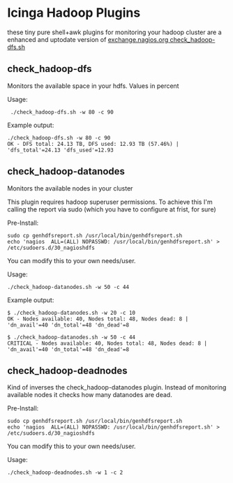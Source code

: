 # Icinga Hadoop Plugins

these tiny pure shell+awk plugins for monitoring your hadoop cluster
are a enhanced and uptodate version of
[exchange.nagios.org check_hadoop-dfs.sh](http://exchange.nagios.org/directory/Plugins/Others/check_hadoop-2Ddfs-2Esh/details)

## check_hadoop-dfs

Monitors the available space in your hdfs. Values in percent

Usage:

     ./check_hadoop-dfs.sh -w 80 -c 90

Example output:

    ./check_hadoop-dfs.sh -w 80 -c 90
    OK - DFS total: 24.13 TB, DFS used: 12.93 TB (57.46%) | 'dfs_total'=24.13 'dfs_used'=12.93


## check_hadoop-datanodes

Monitors the available nodes in your cluster

This plugin requires hadoop superuser permissions. To achieve this I'm
calling the report via sudo (which you have to configure at frist, for sure)

Pre-Install:

    sudo cp genhdfsreport.sh /usr/local/bin/genhdfsreport.sh
    echo 'nagios  ALL=(ALL) NOPASSWD: /usr/local/bin/genhdfsreport.sh' > /etc/sudoers.d/30_nagioshdfs

You can modify this to your own needs/user. 

Usage: 

    ./check_hadoop-datanodes.sh -w 50 -c 44

Example output:

    $ ./check_hadoop-datanodes.sh -w 20 -c 10
    OK - Nodes available: 40, Nodes total: 48, Nodes dead: 8 | 'dn_avail'=40 'dn_total'=48 'dn_dead'=8

    $ ./check_hadoop-datanodes.sh -w 50 -c 44
    CRITICAL - Nodes available: 40, Nodes total: 48, Nodes dead: 8 | 'dn_avail'=40 'dn_total'=48 'dn_dead'=8

## check_hadoop-deadnodes

Kind of inverses the check_hadoop-datanodes plugin. Instead of monitoring
available nodes it checks how many datanodes are dead. 

Pre-Install:

    sudo cp genhdfsreport.sh /usr/local/bin/genhdfsreport.sh
    echo 'nagios  ALL=(ALL) NOPASSWD: /usr/local/bin/genhdfsreport.sh' > /etc/sudoers.d/30_nagioshdfs

You can modify this to your own needs/user. 

Usage: 

    ./check_hadoop-deadnodes.sh -w 1 -c 2

